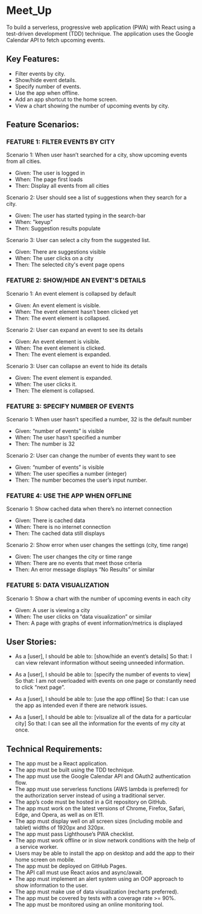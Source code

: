 # Meet_Up

To build a serverless, progressive web application (PWA) with React using a test-driven development (TDD) technique. The application uses the Google Calendar API to fetch upcoming events.

## Key Features:

- Filter events by city.<br>
- Show/hide event details.<br>
- Specify number of events.<br>
- Use the app when offline.<br>
- Add an app shortcut to the home screen.<br>
- View a chart showing the number of upcoming events by city.<br>

## Feature Scenarios:

### FEATURE 1: FILTER EVENTS BY CITY

Scenario 1: When user hasn’t searched for a city, show upcoming events from all cities. <br>

- Given: The user is logged in <br>
- When: The page first loads <br>
- Then: Display all events from all cities<br>

Scenario 2: User should see a list of suggestions when they search for a city. <br>

- Given: The user has started typing in the search-bar <br>
- When: "keyup" <br>
- Then: Suggestion results populate<br>

Scenario 3: User can select a city from the suggested list. <br>

- Given: There are suggestions visible <br>
- When: The user clicks on a city <br>
- Then: The selected city's event page opens<br>

### FEATURE 2: SHOW/HIDE AN EVENT'S DETAILS

Scenario 1: An event element is collapsed by default <br>

- Given: An event element is visible. <br>
- When: The event element hasn’t been clicked yet <br>
- Then: The event element is collapsed.<br>

Scenario 2: User can expand an event to see its details <br>

- Given: An event element is visible. <br>
- When: The event element is clicked. <br>
- Then: The event element is expanded.<br>

Scenario 3: User can collapse an event to hide its details <br>

- Given: The event element is expanded. <br>
- When: The user clicks it. <br>
- Then: The element is collapsed.<br>

### FEATURE 3: SPECIFY NUMBER OF EVENTS

Scenario 1: When user hasn’t specified a number, 32 is the default number <br>

- Given: “number of events” is visible <br>
- When: The user hasn’t specified a number <br>
- Then: The number is 32<br>

Scenario 2: User can change the number of events they want to see <br>

- Given: “number of events” is visible <br>
- When: The user specifies a number (integer) <br>
- Then: The number becomes the user’s input number.<br>

### FEATURE 4: USE THE APP WHEN OFFLINE

Scenario 1: Show cached data when there’s no internet connection <br>

- Given: There is cached data <br>
- When: There is no internet connection <br>
- Then: The cached data still displays<br>

Scenario 2: Show error when user changes the settings (city, time range) <br>

- Given: The user changes the city or time range <br>
- When: There are no events that meet those criteria <br>
- Then: An error message displays “No Results” or similar<br>

### FEATURE 5: DATA VISUALIZATION

Scenario 1: Show a chart with the number of upcoming events in each city <br>

- Given: A user is viewing a city <br>
- When: The user clicks on “data visualization” or similar <br>
- Then: A page with graphs of event information/metrics is displayed<br>

## User Stories:

- As a [user], I should be able to: [show/hide an event’s details] So that: I can view relevant information without seeing unneeded information. <br>

- As a [user], I should be able to: [specify the number of events to view] So that: I am not overloaded with events on one page or constantly need to click “next page”. <br>

- As a [user], I should be able to: [use the app offline] So that: I can use the app as intended even if there are network issues. <br>

- As a [user], I should be able to: [visualize all of the data for a particular city] So that: I can see all the information for the events of my city at once. <br>

## Technical Requirements:

- The app must be a React application.<br>
- The app must be built using the TDD technique.<br>
- The app must use the Google Calendar API and OAuth2 authentication flow.<br>
- The app must use serverless functions (AWS lambda is preferred) for the authorization server instead of using a traditional server.<br>
- The app’s code must be hosted in a Git repository on GitHub.<br>
- The app must work on the latest versions of Chrome, Firefox, Safari, Edge, and Opera, as well
  as on IE11.<br>
- The app must display well on all screen sizes (including mobile and tablet) widths of 1920px
  and 320px.<br>
- The app must pass Lighthouse’s PWA checklist.<br>
- The app must work offline or in slow network conditions with the help of a service worker.<br>
- Users may be able to install the app on desktop and add the app to their home screen on
  mobile.<br>
- The app must be deployed on GitHub Pages.<br>
- The API call must use React axios and async/await.<br>
- The app must implement an alert system using an OOP approach to show information to the
  user.<br>
- The app must make use of data visualization (recharts preferred).<br>
- The app must be covered by tests with a coverage rate >= 90%.<br>
- The app must be monitored using an online monitoring tool.<br>
